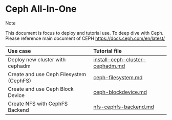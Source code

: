 # Ceph All-In-One

> [!NOTE]
> This document is focus to deploy and tutorial use. To deep dive with Ceph. Please reference main document of CEPH https://docs.ceph.com/en/latest/

| Use case | Tutorial file | 
| :--- | :--- |
| Deploy new cluster with cephadm | [install-ceph-cluster-cephadm.md](https://github.com/vutrandn94/ceph-cluster-install/blob/main/install-ceph-cluster-cephadm.md) |
| Create and use Ceph Filesystem (CephFS) | [ceph-filesystem.md](https://github.com/vutrandn94/ceph-cluster-install/blob/main/ceph-filesystem.md) |
| Create and use Ceph Block Device | [ceph-blockdevice.md](https://github.com/vutrandn94/ceph-cluster-install/blob/main/ceph-blockdevice.md) |
| Create NFS with CephFS Backend | [nfs-cephfs-backend.md](https://github.com/vutrandn94/ceph-cluster-install/blob/main/nfs-cephfs-backend.md)
